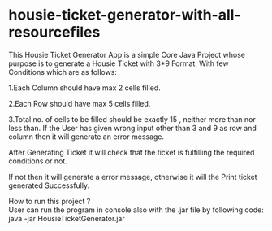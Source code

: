 # housie-ticket-generator-with-all-resourcefiles

This Housie Ticket Generator App is a simple Core Java Project whose purpose is to generate a Housie Ticket with 3*9 Format. With few Conditions which are as follows:

1.Each Column should have max 2 cells filled.

2.Each Row should have max 5 cells filled.

3.Total no. of cells to be filled should be exactly 15 , neither more than nor less than. If the User has given wrong input other than 3 and 9 as row and column then it will generate an error message.

After Generating Ticket it will check that the ticket is fulfilling the required conditions or not.

If not then it will generate a error message, otherwise it will the Print ticket generated Successfully.

How to run this project ?  
User can run the program in console also with the .jar file by following code:  
java -jar HousieTicketGenerator.jar

